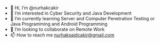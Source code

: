 - 👋 Hi, I’m @nurhakcakir
- 👀 I’m interested in Cyber Security and Java Development
- 🌱 I’m currently learning Server and Computer Penetration Testing or Java Programming and Android Programming
- 💞️ I’m looking to collaborate on Remote Work
- 📫 How to reach me nurhaksaidcakir@gmail.com

<!---
nurhakcakir/nurhakcakir is a ✨ special ✨ repository because its `README.md` (this file) appears on your GitHub profile.
You can click the Preview link to take a look at your changes.
--->
